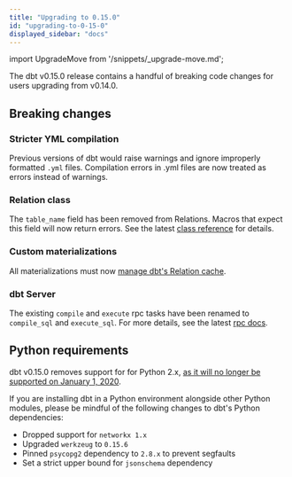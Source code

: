 ```yaml
---
title: "Upgrading to 0.15.0"
id: "upgrading-to-0-15-0"
displayed_sidebar: "docs"
---
```


import UpgradeMove from '/snippets/_upgrade-move.md';

<UpgradeMove />

The dbt v0.15.0 release contains a handful of breaking code changes for users upgrading from v0.14.0.


## Breaking changes

### Stricter YML compilation

Previous versions of dbt would raise warnings and ignore improperly formatted `.yml` files.
Compilation errors in .yml files are now treated as errors instead of warnings.

### Relation class

The `table_name` field has been removed from Relations. Macros that
expect this field will now return errors. See the latest
[class reference](/reference/dbt-classes#relation) for details.

### Custom materializations

All <Term id="materialization">materializations</Term> must now [manage dbt's Relation cache](/guides/advanced/creating-new-materializations#update-the-relation-cache).

### dbt Server

The existing `compile` and `execute` rpc tasks have been renamed to `compile_sql` and `execute_sql`.
For more details, see the latest [rpc docs](/reference/commands/rpc).

## Python requirements

dbt v0.15.0 removes support for for Python 2.x, [as it will no longer be supported on January 1, 2020](https://www.python.org/dev/peps/pep-0373/).

If you are installing dbt in a Python environment alongside other Python modules,
please be mindful of the following changes to dbt's Python dependencies:

- Dropped support for `networkx 1.x`
- Upgraded `werkzeug` to `0.15.6`
- Pinned `psycopg2` dependency to `2.8.x` to prevent segfaults
- Set a strict upper bound for `jsonschema` dependency
